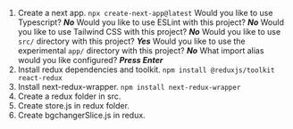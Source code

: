 1. Create a next app. `npx create-next-app@latest`
   Would you like to use Typescript? **_No_**
   Would you like to use ESLint with this project? **_No_**
   Would you like to use Tailwind CSS with this project? **_No_**
   Would you like to use `src/` directory with this project? **_Yes_**
   Would you like to use the experimental `app/` directory with this project? **_No_**
   What import alias would you like configured? **_Press Enter_**
2. Install redux dependencies and toolkit. `npm install @reduxjs/toolkit react-redux`
3. Install next-redux-wrapper. `npm install next-redux-wrapper`
4. Create a redux folder in src.
5. Create store.js in redux folder.
6. Create bgchangerSlice.js in redux.

